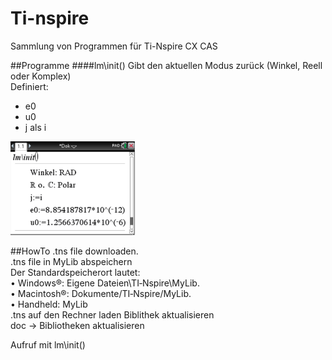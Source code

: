 # Ti-nspire
Sammlung von Programmen für Ti-Nspire CX CAS

##Programme
####lm\init()
Gibt den aktuellen Modus zurück (Winkel, Reell oder Komplex)  
Definiert:
- e0  
- u0  
- j als i  
  
<img src="https://github.com/LMazzole/tinspire/blob/master/images/init.PNG?raw=true" height=150 />  

##HowTo
.tns file downloaden.  
.tns file in MyLib abspeichern  
Der Standardspeicherort lautet:  
•	Windows®: Eigene Dateien\TI‑Nspire\MyLib.  
•	Macintosh®: Dokumente/TI‑Nspire/MyLib.  
•	Handheld: MyLib  
.tns auf den Rechner laden
Biblithek aktualisieren  
    doc -> Bibliotheken aktualisieren

Aufruf mit lm\init()
